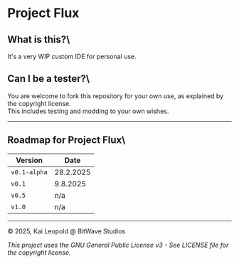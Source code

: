 # Project Flux

## What is this?\
It's a very WIP custom IDE for personal use.

## Can I be a tester?\
You are welcome to fork this repository for your own use, as explained by the copyright license.\
This includes testing and modding to your own wishes.

- - -

## Roadmap for Project Flux\

| Version | Date |
| --- | --- |
| `v0.1-alpha` | 28.2.2025 |
| `v0.1` | 9.8.2025 |
| `v0.5` | n/a |
| `v1.0` | n/a |

- - -

&copy; 2025, Kai Leopold @ BitWave Studios

*This project uses the GNU General Public License v3 - See LICENSE file for the copyright license.*
